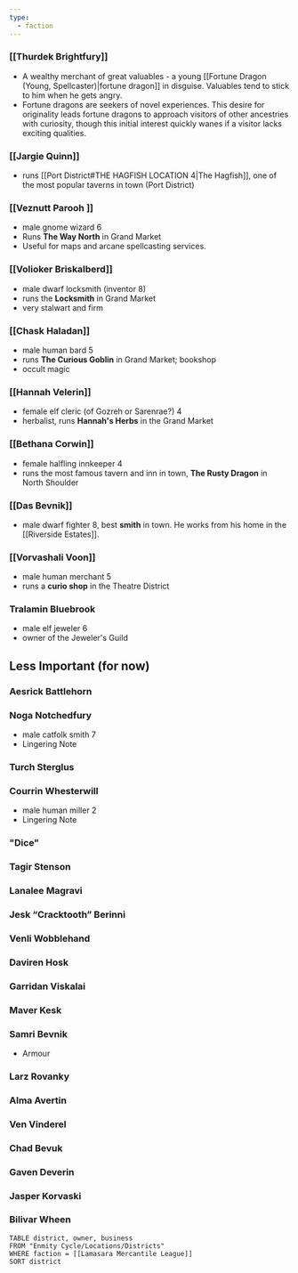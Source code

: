 ```yaml
---
type:
  - faction
---
```

### [[Thurdek Brightfury]]
- A wealthy merchant of great valuables - a young [[Fortune Dragon (Young, Spellcaster)|fortune dragon]] in disguise. Valuables tend to stick to him when he gets angry.
- Fortune dragons are seekers of novel experiences. This desire for originality leads fortune dragons to approach visitors of other ancestries with curiosity, though this initial interest quickly wanes if a visitor lacks exciting qualities.
###  [[Jargie Quinn]] 
- runs [[Port District#THE HAGFISH LOCATION 4|The Hagfish]], one of the most popular taverns in town (Port District)
### [[Veznutt Parooh ]]
- male gnome wizard 6 
- Runs **The Way North** in Grand Market 
- Useful for maps and arcane spellcasting services.
### [[Volioker Briskalberd]]
- male dwarf locksmith (inventor 8)
- runs the **Locksmith** in Grand Market 
- very stalwart and firm
### [[Chask Haladan]] 
- male human bard 5 
- runs **The Curious Goblin** in Grand Market; bookshop
- occult magic 
### [[Hannah Velerin]] 
- female elf cleric (of Gozreh or Sarenrae?) 4
- herbalist, runs **Hannah's Herbs** in the Grand Market 
### [[Bethana Corwin]] 
- female halfling innkeeper 4 
- runs the most famous tavern and inn in town, **The Rusty Dragon** in North Shoulder 
### [[Das Bevnik]] 
- male dwarf fighter 8, best **smith** in town. He works from his home in the [[Riverside Estates]].
### [[Vorvashali Voon]]
- male human merchant 5 
- runs a **curio shop** in the Theatre District 
### Tralamin Bluebrook
- male elf jeweler 6
- owner of the Jeweler's Guild 

## Less Important (for now)

### Aesrick Battlehorn

### Noga Notchedfury
 - male catfolk smith 7
 - Lingering Note 
### Turch Sterglus

### Courrin Whesterwill
- male human miller 2 
- Lingering Note
### "Dice"

### Tagir Stenson 

### Lanalee Magravi

### Jesk “Cracktooth” Berinni 

### Venli Wobblehand 

### Daviren Hosk 

### Garridan Viskalai 

### Maver Kesk 

### Samri Bevnik 
- Armour 

### Larz Rovanky 

### Alma Avertin 

### Ven Vinderel 

### Chad Bevuk 

### Gaven Deverin 

### Jasper Korvaski 

### Bilivar Wheen 


```dataview
TABLE district, owner, business 
FROM "Enmity Cycle/Locations/Districts"
WHERE faction = [[Lamasara Mercantile League]]
SORT district
```